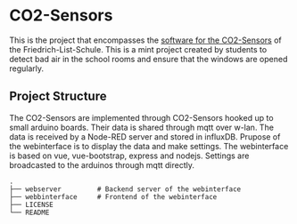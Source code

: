 # CO2-Sensors
This is the project that encompasses the [software for the CO2-Sensors](https://github.com/Cast39/FLS-eCO2-Sensor-Firmware) of the Friedrich-List-Schule. This is a mint project created by students to detect bad air in the school rooms and ensure that the windows are opened regularly.

## Project Structure
The CO2-Sensors are implemented through CO2-Sensors hooked up to small arduino boards. Their data is shared through mqtt over w-lan. The data is received by a Node-RED server and stored in influxDB. Prupose of the webinterface is to display the data and make settings. The webinterface is based on vue, vue-bootstrap, express and nodejs. Settings are broadcasted to the arduinos through mqtt directly.

```
.
├── webserver         # Backend server of the webinterface
├── webbinterface     # Frontend of the webinterface
├── LICENSE
└── README
```
